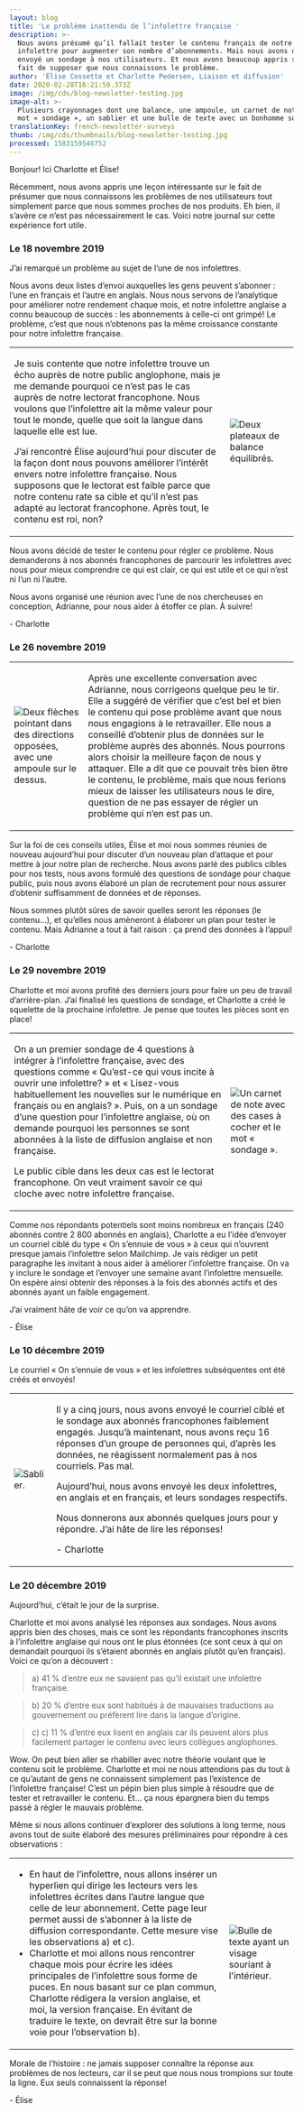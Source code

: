 ```yaml
---
layout: blog
title: 'Le problème inattendu de l’infolettre française '
description: >-
  Nous avons présumé qu’il fallait tester le contenu français de notre
  infolettre pour augmenter son nombre d’abonnements. Mais nous avons d’abord
  envoyé un sondage à nos utilisateurs. Et nous avons beaucoup appris sur le
  fait de supposer que nous connaissons le problème.
author: 'Élise Cossette et Charlotte Pedersen, Liaison et diffusion'
date: 2020-02-28T16:21:59.373Z
image: /img/cds/blog-newsletter-testing.jpg
image-alt: >-
  Plusieurs crayonnages dont une balance, une ampoule, un carnet de note avec le
  mot « sondage », un sablier et une bulle de texte avec un bonhomme sourire.
translationKey: french-newsletter-surveys
thumb: /img/cds/thumbnails/blog-newsletter-testing.jpg
processed: 1583159548752
---
```

<div class="blog-diary">
 
<p>Bonjour! Ici Charlotte et Élise! </p>
<p>Récemment, nous avons appris une leçon intéressante sur le fait de présumer que nous connaissons les problèmes de nos utilisateurs tout simplement parce que nous sommes proches de nos produits. Eh bien, il s’avère ce n’est pas nécessairement le cas. Voici notre journal sur cette expérience fort utile.</p>
 
<div class="diary-entry">
   <h3>Le 18 novembre 2019</h3>
   <p>J’ai remarqué un problème au sujet de l’une de nos infolettres.</p>
   <p>Nous avons deux listes d’envoi auxquelles les gens peuvent s’abonner : l’une en français et l’autre en anglais. Nous nous servons de l’analytique pour améliorer notre rendement chaque mois, et notre infolettre anglaise a connu beaucoup de succès : les abonnements à celle-ci ont grimpé! <span class="bold">Le problème, c’est que nous n’obtenons pas la même croissance constante pour notre infolettre française.</span></p>
   <table>
       <tbody>
           <tr>
               <td class="diary-text">
               <p>Je suis contente que notre infolettre trouve un écho auprès de notre public anglophone, mais je me demande pourquoi ce n’est pas le cas auprès de notre lectorat francophone. Nous voulons que l’infolettre ait la même valeur pour tout le monde, quelle que soit la langue dans laquelle elle est lue.</p>
               <p>J’ai rencontré Élise aujourd’hui pour discuter de la façon dont nous pouvons améliorer l’intérêt envers notre infolettre française. <span class="bold">Nous supposons que le lectorat est faible parce que notre contenu rate sa cible et qu’il n’est pas adapté au lectorat francophone.</span> Après tout, le contenu est roi, non?</p>
               </td>
               <td class="diary-img">
                   <img src="/img/cds/balance.jpg" alt="Deux plateaux de balance équilibrés.">
               </td>
           </tr>
       </tbody>
   </table>
   <p>Nous avons décidé de tester le contenu pour régler ce problème. Nous demanderons à nos abonnés francophones de parcourir les infolettres avec nous pour mieux comprendre ce qui est clair, ce qui est utile et ce qui n’est ni l’un ni l’autre.</p>
   <p>Nous avons organisé une réunion avec l’une de nos chercheuses en conception, Adrianne, pour nous aider à étoffer ce plan. À suivre!</p>
   <p>- Charlotte</p>
</div>
 
<div class="diary-entry">
   <h3>Le 26 novembre 2019</h3>
   <table>
       <tbody>
           <tr>
               <td class="diary-img">
                   <img src="/img/cds/direction.jpg" alt="Deux flèches pointant dans des directions opposées, avec une ampoule sur le dessus.">
               </td>
               <td>
                   <p>Après une excellente conversation avec Adrianne, nous corrigeons quelque peu le tir. Elle a suggéré de vérifier que c’est bel et bien le contenu qui pose problème avant que nous nous engagions à le retravailler. Elle nous a conseillé d’obtenir plus de données sur le problème auprès des abonnés. Nous pourrons alors choisir la meilleure façon de nous y attaquer. Elle a dit que ce pouvait très bien être le contenu, le problème, mais que nous ferions mieux de laisser les utilisateurs nous le dire, question de ne pas essayer de régler un problème qui n’en est pas un.</p>
               </td>
           </tr>
       </tbody>
   </table>
   <p>Sur la foi de ces conseils utiles, Élise et moi nous sommes réunies de nouveau aujourd’hui pour discuter d’un nouveau plan d’attaque et pour mettre à jour notre plan de recherche. Nous avons parlé des publics cibles pour nos tests, nous avons formulé des questions de sondage pour chaque public, puis nous avons élaboré un plan de recrutement pour nous assurer d’obtenir suffisamment de données et de réponses.</p>
   <p>Nous sommes plutôt sûres de savoir quelles seront les réponses (le contenu...), et qu’elles nous amèneront à élaborer un plan pour tester le contenu. Mais Adrianne a tout à fait raison : ça prend des données à l’appui!</p>
   <p>- Charlotte</p>
</div>
 
<div class="diary-entry">
   <h3>Le 29 novembre 2019</h3>
   <p>Charlotte et moi avons profité des derniers jours pour faire un peu de travail d’arrière-plan. J’ai finalisé les questions de sondage, et Charlotte a créé le squelette de la prochaine infolettre. Je pense que toutes les pièces sont en place!</p>
   <table>
       <tbody>
           <tr>
               <td class="diary-text">
                   <p>On a un premier sondage de 4 questions à intégrer à l’infolettre française, avec des questions comme « Qu’est-ce qui vous incite à ouvrir une infolettre? » et « Lisez-vous habituellement les nouvelles sur le numérique en français ou en anglais? ». Puis, on a un sondage d’une question pour l’infolettre anglaise, où on demande pourquoi les personnes se sont abonnées à la liste de diffusion anglaise et non française.</p>
                   <p>Le public cible dans les deux cas est le lectorat francophone. On veut vraiment savoir ce qui cloche avec notre infolettre française.</p>
               </td>
               <td class="diary-img">
                   <img src="/img/cds/sondage.jpg" alt="Un carnet de note avec des cases à cocher et le mot « sondage ».">
               </td>
           </tr>
       </tbody>
   </table>
   <p>Comme nos répondants potentiels sont moins nombreux en français (240 abonnés contre 2 800 abonnés en anglais), Charlotte a eu l’idée d’envoyer un courriel ciblé du type « On s’ennuie de vous » à ceux qui n’ouvrent presque jamais l’infolettre selon Mailchimp. Je vais rédiger un petit paragraphe les invitant à nous aider à améliorer l’infolettre française. On va y inclure le sondage et l’envoyer une semaine avant l’infolettre mensuelle. On espère ainsi obtenir des réponses à la fois des abonnés actifs et des abonnés ayant un faible engagement.</p>
   <p>J’ai vraiment hâte de voir ce qu’on va apprendre.</p>
   <p>- Élise</p>
</div>
 
<div class="diary-entry">
   <h3>Le 10 décembre 2019 </h3>
   <p>Le courriel « On s’ennuie de vous » et les infolettres subséquentes ont été créés et envoyés!</p>
   <table>
       <tbody>
           <tr>
               <td class="diary-img">
                   <img src="/img/cds/attente.jpg" alt="Sablier.">
               </td>
               <td class="diary-text">
                   <p>Il y a cinq jours, nous avons envoyé le courriel ciblé et le sondage aux abonnés francophones faiblement engagés. Jusqu’à maintenant, nous avons reçu 16 réponses d’un groupe de personnes qui, d’après les données, ne réagissent normalement pas à nos courriels. Pas mal.</p>
                   <p>Aujourd’hui, nous avons envoyé les deux infolettres, en anglais et en français, et leurs sondages respectifs.</p>
                   <p>Nous donnerons aux abonnés quelques jours pour y répondre. J’ai hâte de lire les réponses!</p>
                   <p>- Charlotte</p>
               </td>
           </tr>
       </tbody>
   </table>
</div>
 
<div class="diary-entry">
   <h3>Le 20 décembre 2019</h3>
   <p>Aujourd’hui, c’était le jour de la surprise.</p>
   <p>Charlotte et moi avons analysé les réponses aux sondages. Nous avons appris bien des choses, mais ce sont les répondants francophones inscrits à l’infolettre anglaise qui nous ont le plus étonnées (ce sont ceux à qui on demandait pourquoi ils s’étaient abonnés en anglais plutôt qu’en français). Voici ce qu’on a découvert :</p>
   <blockquote>a) 41 % d’entre eux ne savaient pas qu’il existait une infolettre française.</blockquote>
   <blockquote>b) 20 % d’entre eux sont habitués à de mauvaises traductions au gouvernement ou préfèrent lire dans la langue d’origine.</blockquote>
   <blockquote>c) c) 11 % d’entre eux lisent en anglais car ils peuvent alors plus facilement partager le contenu avec leurs collègues anglophones.</blockquote>
   <p>Wow. On peut bien aller se rhabiller avec notre théorie voulant que le contenu soit le problème. Charlotte et moi ne nous attendions <span class="bold">pas du tout</span> à ce qu’autant de gens ne connaissent simplement pas l’existence de l’infolettre française! C’est un pépin bien plus simple à résoudre que de tester et retravailler le contenu. Et… ça nous épargnera bien du temps passé à régler le mauvais problème.</p>
   <p>Même si nous allons continuer d’explorer des solutions à long terme, nous avons tout de suite élaboré des mesures préliminaires pour répondre à ces observations :</p>
   <table>
       <tbody>
           <tr>
               <td class="diary-text">
                   <ul>
                       <li>En haut de l’infolettre, nous allons insérer un hyperlien qui dirige les lecteurs vers les infolettres écrites dans l’autre langue que celle de leur abonnement. Cette page leur permet aussi de s’abonner à la liste de diffusion correspondante. Cette mesure vise les observations a) et c).</li>
                       <li>Charlotte et moi allons nous rencontrer chaque mois pour écrire les idées principales de l’infolettre sous forme de puces. En nous basant sur ce plan commun, Charlotte rédigera la version anglaise, et moi, la version française. En évitant de traduire le texte, on devrait être sur la bonne voie pour l’observation b).</li>
                   </ul>
               </td>
               <td class="diary-img">
                   <img src="/img/cds/morale.jpg" alt="Bulle de texte ayant un visage souriant à l’intérieur.">
               </td>
           </tr>
       </tbody>
   </table>
   <p>Morale de l’histoire : ne jamais supposer connaître la réponse aux problèmes de nos lecteurs, car il se peut que nous nous trompions sur toute la ligne. Eux seuls connaissent la réponse!</p>
   <p>- Élise</p>
</div>
</div>
